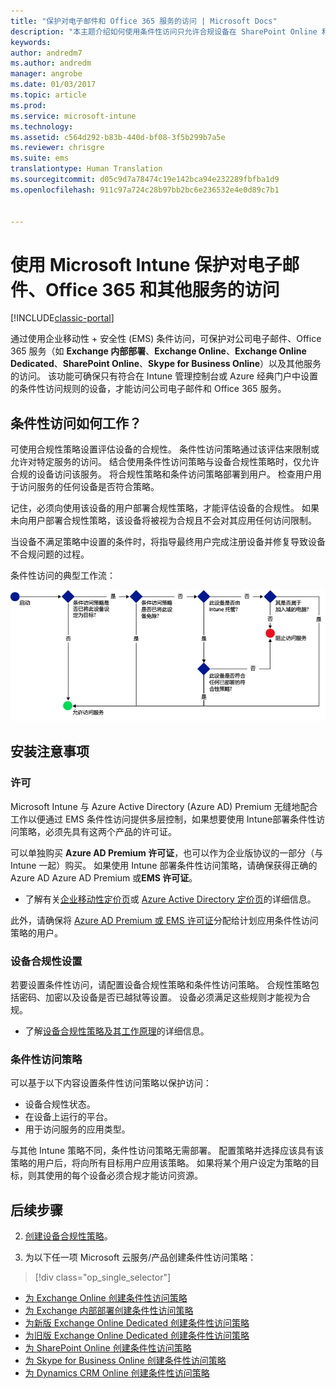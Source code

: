 ```yaml
---
title: "保护对电子邮件和 Office 365 服务的访问 | Microsoft Docs"
description: "本主题介绍如何使用条件性访问只允许合规设备在 SharePoint Online 和其他服务上访问公司电子邮件和公司数据。"
keywords: 
author: andredm7
ms.author: andredm
manager: angrobe
ms.date: 01/03/2017
ms.topic: article
ms.prod: 
ms.service: microsoft-intune
ms.technology: 
ms.assetid: c564d292-b83b-440d-bf08-3f5b299b7a5e
ms.reviewer: chrisgre
ms.suite: ems
translationtype: Human Translation
ms.sourcegitcommit: d05c9d7a78474c19e142bca94e232289fbfba1d9
ms.openlocfilehash: 911c97a724c28b97bb2bc6e236532e4e0d89c7b1


---
```


# <a name="protect-access-to-email-office-365-and-other-services-with-microsoft-intune"></a>使用 Microsoft Intune 保护对电子邮件、Office 365 和其他服务的访问

[!INCLUDE[classic-portal](../includes/classic-portal.md)]

通过使用企业移动性 + 安全性 (EMS) 条件访问，可保护对公司电子邮件、Office 365 服务（如 **Exchange 内部部署**、**Exchange Online**、**Exchange Online Dedicated**、**SharePoint Online**、**Skype for Business Online**）以及其他服务的访问。 该功能可确保只有符合在 Intune 管理控制台或 Azure 经典门户中设置的条件性访问规则的设备，才能访问公司电子邮件和 Office 365 服务。
## <a name="how-does-conditional-access-work"></a>条件性访问如何工作？
可使用合规性策略设置评估设备的合规性。 条件性访问策略通过该评估来限制或允许对特定服务的访问。 结合使用条件性访问策略与设备合规性策略时，仅允许合规的设备访问该服务。 将合规性策略和条件访问策略部署到用户。 检查用户用于访问服务的任何设备是否符合策略。

记住，必须向使用该设备的用户部署合规性策略，才能评估设备的合规性。
如果未向用户部署合规性策略，该设备将被视为合规且不会对其应用任何访问限制。

当设备不满足策略中设置的条件时，将指导最终用户完成注册设备并修复导致设备不合规问题的过程。

条件性访问的典型工作流：

![图示显示了用于确定是允许还是阻止设备访问服务的决策点](../media/ConditionalAccess4.png)

## <a name="setup-considerations"></a>安装注意事项

### <a name="licensing"></a>许可

Microsoft Intune 与 Azure Active Directory (Azure AD) Premium 无缝地配合工作以便通过 EMS 条件性访问提供多层控制，如果想要使用 Intune部署条件性访问策略，必须先具有这两个产品的许可证。

可以单独购买 **Azure AD Premium 许可证**，也可以作为企业版协议的一部分（与 Intune 一起）购买。 如果使用 Intune 部署条件性访问策略，请确保获得正确的 Azure AD Azure AD Premium 或**EMS 许可证**。

- 了解有关[企业移动性定价页](https://www.microsoft.com/en-us/cloud-platform/enterprise-mobility-pricing)或 [Azure Active Directory 定价页](https://azure.microsoft.com/en-us/pricing/details/active-directory/)的详细信息。

此外，请确保将 [Azure AD Premium 或 EMS 许可证](/Intune/get-started/start-with-a-paid-subscription-to-microsoft-intune-step-4.md)分配给计划应用条件性访问策略的用户。

### <a name="device-compliance-settings"></a>设备合规性设置

若要设置条件性访问，请配置设备合规性策略和条件性访问策略。 合规性策略包括密码、加密以及设备是否已越狱等设置。 设备必须满足这些规则才能视为合规。

- 了解[设备合规性策略及其工作原理](introduction-to-device-compliance-policies-in-microsoft-intune.md)的详细信息。

### <a name="conditional-access-policy"></a>条件性访问策略

可以基于以下内容设置条件性访问策略以保护访问：
- 设备合规性状态。
- 在设备上运行的平台。
- 用于访问服务的应用类型。

与其他 Intune 策略不同，条件性访问策略无需部署。 配置策略并选择应该具有该策略的用户后，将向所有目标用户应用该策略。 如果将某个用户设定为策略的目标，则其使用的每个设备必须合规才能访问资源。


## <a name="next-steps"></a>后续步骤


2. [创建设备合规性策略](create-a-device-compliance-policy-in-microsoft-intune.md)。

2.  为以下任一项 Microsoft 云服务/产品创建条件性访问策略：
> [!div class="op_single_selector"]
  - [为 Exchange Online 创建条件性访问策略](restrict-access-to-exchange-online-with-microsoft-intune.md)
  - [为 Exchange 内部部署创建条件性访问策略](restrict-access-to-exchange-onpremises-with-microsoft-intune.md)
  - [为新版 Exchange Online Dedicated 创建条件性访问策略](restrict-access-to-exchange-online-with-microsoft-intune.md)
  - [为旧版 Exchange Online Dedicated 创建条件性访问策略](restrict-access-to-exchange-onpremises-with-microsoft-intune.md)
  - [为 SharePoint Online 创建条件性访问策略](restrict-access-to-sharepoint-online-with-microsoft-intune.md)
  - [为 Skype for Business Online 创建条件性访问策略](restrict-access-to-skype-for-business-online-with-microsoft-intune.md)
  - [为 Dynamics CRM Online 创建条件性访问策略](restrict-access-to-dynamics-crm-online-with-microsoft-intune.md)



<!--HONumber=Jan17_HO2-->


